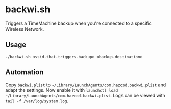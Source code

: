 # backwi.sh
Triggers a TimeMachine backup when you're connected to a specific Wireless Network.

## Usage
`./backwi.sh <ssid-that-triggers-backup> <backup-destination>`

## Automation
Copy `backwi.plist` to `~/Library/LaunchAgents/com.hazcod.backwi.plist` and adapt the settings.
Now enable it with `launchctl load ~/Library/LaunchAgents/com.hazcod.backwi.plist`.
Logs can be viewed with `tail -f /var/log/system.log`.
